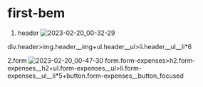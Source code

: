 # first-bem
1. header
![2023-02-20_00-32-29](https://user-images.githubusercontent.com/101597766/219976486-ba042331-9327-4e52-a945-cf813d24695c.png)

div.header>img.header__img+ul.header__ul>li.header__ul__li*6

2.form
![2023-02-20_00-47-30](https://user-images.githubusercontent.com/101597766/219977137-8cf29469-db73-4372-a3de-2b93ebcb3563.png)
form.form-expenses>h2.form-expenses__h2+ul.form-expenses__ul>li.form-expenses__ul__li*5+button.form-expenses__button_focused
